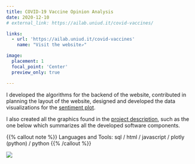 ```yaml
---
title: COVID-19 Vaccine Opinion Analysis
date: 2020-12-10
# external_link: https://ailab.uniud.it/covid-vaccines/

links:
  - url: 'https://ailab.uniud.it/covid-vaccines'
    name: "Visit the website↗"

image:
  placement: 1
  focal_point: 'Center'
  preview_only: true

---
```


I developed the algorithms for the backend of the website, contributed in planning the layout of the website, designed and developed the data visualizations for the [sentiment plot](https://ailab.uniud.it/covid-vaccines/#sentiment-plot).

I also created all the graphics found in the [project description](https://ailab.uniud.it/covid-vaccines/project-description), such as the one below which summarizes all the developed software components.

{{% callout note %}}
Languages and Tools: sql / html / javascript / plotly (python) / python
{{% /callout %}}

![](/featured.png)

<!--more-->